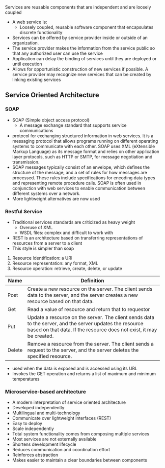 Services are reusable components that are independent and are loosely coupled
- A web service is:
	- Loosely coupled, reusable software component that encapsulates discrete functionality
- Services can be offered by service provider inside or outside of an organization. 
- The service provider makes the information from the service public so that any authorized user can use the service
- Application can delay the binding of services until they are deployed or until execution
- Allows for opportunistic construction of new services if possible. A service provider may recognize new services that can be created by linking existing services


## Service Oriented Architecture


### SOAP

- SOAP (Simple object access protocol)
	- A message exchange standard that supports service communications
- protocol for exchanging structured information in web services. It is a messaging protocol that allows programs running on different operating systems to communicate with each other. SOAP uses XML (eXtensible Markup Language) as its message format and relies on other application layer protocols, such as HTTP or SMTP, for message negotiation and transmission.
- SOAP messages typically consist of an envelope, which defines the structure of the message, and a set of rules for how messages are processed. These rules include specifications for encoding data types and representing remote procedure calls. SOAP is often used in conjunction with web services to enable communication between different systems over a network.
- More lightweight alternatives are now used

### Restful Service

- Traditional services standards are criticized as heavy weight
	- Overuse of XML
	- WSDL files: complex and difficult to work with
- REST is an architecture based on transferring representations of resources from a server to a client
- This style is simpler than soap
1) Resource Identification: a URI
2) Resource representation: any format, XML
3) Resource operation: retrieve, create, delete, or update

Name|Definition
-|-
Post|Create a new resource on the server. The client sends data to the server, and the server creates a new resource based on that data.
Get|Read a value of resource and return that to requestor
Put|Update a resource on the server. The client sends data to the server, and the server updates the resource based on that data. If the resource does not exist, it may be created.
Delete|Remove a resource from the server. The client sends a request to the server, and the server deletes the specified resource.

- used when the data is exposed and is accessed using its URL
- Invokes the GET operation and returns a list of maximum and minimum temperatures


### Microservice-based architecture

- A modern interpretation of service oriented architecture
- Developed independently
- Multilingual and multi-technology
- Communicate over lightweight interfaces (REST)
- Easy to deploy
- Scale independently
- Total system functionality comes from composing multiple services 
- Most services are not externally available
- Shortens development lifecycle
- Reduces communication and coordination effort
- Reinforces abstraction
- Makes easier to maintain a clear boundaries between components